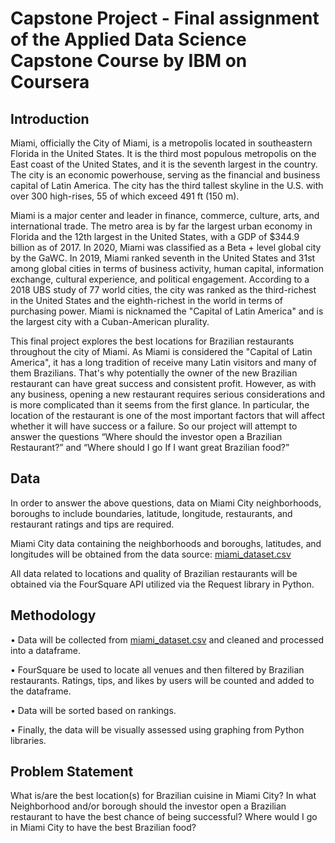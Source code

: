 # Capstone Project - Final assignment of the Applied Data Science Capstone Course by IBM on Coursera

## Introduction

Miami, officially the City of Miami, is a metropolis located in southeastern Florida in the United States. It is the third most populous metropolis on the East coast of the United States, and it is the seventh largest in the country. The city is an economic powerhouse, serving as the financial and business capital of Latin America. The city has the third tallest skyline in the U.S. with over 300 high-rises, 55 of which exceed 491 ft (150 m).

Miami is a major center and leader in finance, commerce, culture, arts, and international trade. The metro area is by far the largest urban economy in Florida and the 12th largest in the United States, with a GDP of $344.9 billion as of 2017. In 2020, Miami was classified as a Beta + level global city by the GaWC. In 2019, Miami ranked seventh in the United States and 31st among global cities in terms of business activity, human capital, information exchange, cultural experience, and political engagement. According to a 2018 UBS study of 77 world cities, the city was ranked as the third-richest in the United States and the eighth-richest in the world in terms of purchasing power. Miami is nicknamed the "Capital of Latin America" and is the largest city with a Cuban-American plurality.

This final project explores the best locations for Brazilian restaurants throughout the city of Miami. As Miami is considered the "Capital of Latin America", it has a long tradition of receive many Latin visitors and many of them Brazilians. That's why potentially the owner of the new Brazilian restaurant can have great success and consistent profit. However, as with any business, opening a new restaurant requires serious considerations and is more complicated than it seems from the first glance. In particular, the location of the restaurant is one of the most important factors that will affect whether it will have success or a failure. So our project will attempt to answer the questions “Where should the investor open a Brazilian Restaurant?” and “Where should I go If I want great Brazilian food?”

## Data

In order to answer the above questions, data on Miami City neighborhoods, boroughs to include boundaries, latitude, longitude, restaurants, and restaurant ratings and tips are required.

Miami City data containing the neighborhoods and boroughs, latitudes, and longitudes will be obtained from the data source: [miami_dataset.csv](https://raw.githubusercontent.com/andersonbraz/ibm-data-science/master/notes/module-09/week-02/coursera_capstone/miami_dataset.csv)

All data related to locations and quality of Brazilian restaurants will be obtained via the FourSquare API utilized via the Request library in Python.


## Methodology

• Data will be collected from [miami_dataset.csv](https://raw.githubusercontent.com/andersonbraz/ibm-data-science/master/notes/module-09/week-02/coursera_capstone/miami_dataset.csv) and cleaned and processed into a dataframe.

• FourSquare be used to locate all venues and then filtered by Brazilian restaurants. Ratings, tips, and likes by users will be counted and added to the dataframe.

• Data will be sorted based on rankings.

• Finally, the data will be visually assessed using graphing from Python libraries.

## Problem Statement

What is/are the best location(s) for Brazilian cuisine in Miami City? In what Neighborhood and/or borough should the investor open a Brazilian restaurant to have the best chance of being successful? Where would I go in Miami City to have the best Brazilian food?